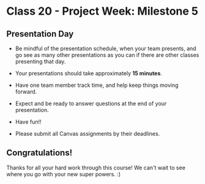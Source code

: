 # Class 20 -  Project Week: Milestone 5

## Presentation Day

* Be mindful of the presentation schedule, when your team presents, and go see as many other presentations as you can if there are other classes presenting that day.

* Your presentations should take approximately **15 minutes**. 

* Have one team member track time, and help keep things moving forward.

* Expect and be ready to answer questions at the end of your presentation. 

* Have fun!!

* Please submit all Canvas assignments by their deadlines.

## Congratulations!
Thanks for all your hard work through this course! We can't wait to see where you go with your new super powers. :)
